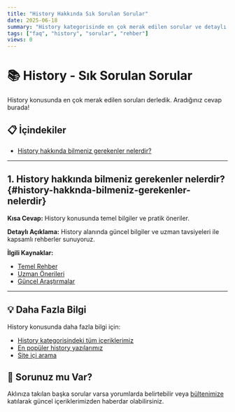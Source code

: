 ```yaml
---
title: "History Hakkında Sık Sorulan Sorular"
date: 2025-06-18
summary: "History kategorisinde en çok merak edilen sorular ve detaylı cevapları."
tags: ["faq", "history", "sorular", "rehber"]
views: 0
---
```


# 📚 History - Sık Sorulan Sorular

History konusunda en çok merak edilen soruları derledik. Aradığınız cevap burada!

## 📋 İçindekiler
- [History hakkında bilmeniz gerekenler nelerdir?](#history-hakknda-bilmeniz-gerekenler-nelerdir)

---


## 1. History hakkında bilmeniz gerekenler nelerdir? {#history-hakknda-bilmeniz-gerekenler-nelerdir}

**Kısa Cevap:** History konusunda temel bilgiler ve pratik öneriler.

**Detaylı Açıklama:**
History alanında güncel bilgiler ve uzman tavsiyeleri ile kapsamlı rehberler sunuyoruz.

**İlgili Kaynaklar:**
- [Temel Rehber](https://mindverse-orcin.vercel.app/history)
- [Uzman Önerileri](https://mindverse-orcin.vercel.app/history)
- [Güncel Araştırmalar](https://mindverse-orcin.vercel.app/history)

---

## 💡 Daha Fazla Bilgi

History konusunda daha fazla bilgi için:
- [History kategorisindeki tüm içeriklerimiz](https://mindverse-orcin.vercel.app/history)
- [En popüler history yazılarımız](https://mindverse-orcin.vercel.app/popular)
- [Site içi arama](https://mindverse-orcin.vercel.app/search)

## 🤔 Sorunuz mu Var?

Aklınıza takılan başka sorular varsa yorumlarda belirtebilir veya [bültenimize](https://mindverse-orcin.vercel.app) katılarak güncel içeriklerimizden haberdar olabilirsiniz.
